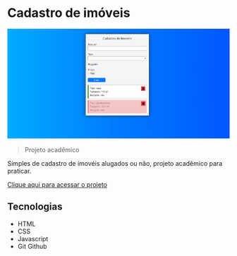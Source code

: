 # Cadastro de imóveis

![preview](/.github/preview.png)

>Projeto acadêmico

Simples de cadastro de imovéis alugados ou não, projeto acadêmico para praticar.

[Clique aqui para acessar o projeto](https://maxwell-alexander.github.io/Cadastro-de-imoveis-aluguel-ACADEMICO/)

## Tecnologias

- HTML
- CSS
- Javascript
- Git Github